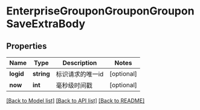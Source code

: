 # EnterpriseGrouponGrouponGrouponSaveExtraBody

## Properties
Name | Type | Description | Notes
------------ | ------------- | ------------- | -------------
**logid** | **string** | 标识请求的唯一id | [optional] 
**now** | **int** | 毫秒级时间戳 | [optional] 

[[Back to Model list]](../README.md#documentation-for-models) [[Back to API list]](../README.md#documentation-for-api-endpoints) [[Back to README]](../README.md)

